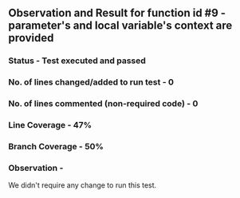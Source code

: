 ## Observation and Result for function id #9 - parameter's and local variable's context are provided

### Status - Test executed and passed

### No. of lines changed/added to run test - 0

### No. of lines commented (non-required code) - 0

### Line Coverage - 47%

### Branch Coverage - 50%

### Observation -
We didn't require any change to run this test.
